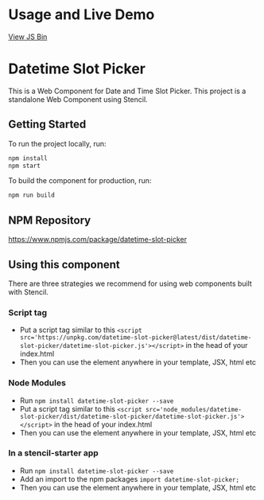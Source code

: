 # Usage and Live Demo

[View JS Bin](https://jsbin.com/yihufeg/edit?html,output)

# Datetime Slot Picker

This is a Web Component for Date and Time Slot Picker. This project is a standalone Web Component using Stencil.

## Getting Started

To run the project locally, run:

```bash
npm install
npm start
```

To build the component for production, run:

```bash
npm run build
```

## NPM Repository

https://www.npmjs.com/package/datetime-slot-picker

## Using this component

There are three strategies we recommend for using web components built with Stencil.

### Script tag

- Put a script tag similar to this `<script src='https://unpkg.com/datetime-slot-picker@latest/dist/datetime-slot-picker/datetime-slot-picker.js'></script>` in the head of your index.html
- Then you can use the element anywhere in your template, JSX, html etc

### Node Modules
- Run `npm install datetime-slot-picker --save`
- Put a script tag similar to this `<script src='node_modules/datetime-slot-picker/dist/datetime-slot-picker/datetime-slot-picker.js'></script>` in the head of your index.html
- Then you can use the element anywhere in your template, JSX, html etc

### In a stencil-starter app
- Run `npm install datetime-slot-picker --save`
- Add an import to the npm packages `import datetime-slot-picker;`
- Then you can use the element anywhere in your template, JSX, html etc
